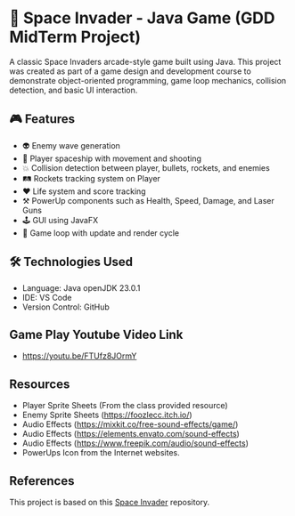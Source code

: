 # 👾 Space Invader - Java Game (GDD MidTerm Project)

A classic Space Invaders arcade-style game built using Java. This project was created as part of a game design and development course to demonstrate object-oriented programming, game loop mechanics, collision detection, and basic UI interaction.

## 🎮 Features

- 👽 Enemy wave generation
- 🚀 Player spaceship with movement and shooting
- 💥 Collision detection between player, bullets, rockets, and enemies
- 🛤️ Rockets tracking system on Player
- ❤️ Life system and score tracking
- ⚒️ PowerUp components such as Health, Speed, Damage, and Laser Guns
- 🕹️ GUI using JavaFX
- 🔁 Game loop with update and render cycle

## 🛠️ Technologies Used

- Language: Java openJDK 23.0.1
- IDE: VS Code
- Version Control: GitHub

## Game Play Youtube Video Link
- https://youtu.be/FTUfz8JOrmY

## Resources
- Player Sprite Sheets (From the class provided resource)
- Enemy Sprite Sheets (https://foozlecc.itch.io/)
- Audio Effects (https://mixkit.co/free-sound-effects/game/)
- Audio Effects (https://elements.envato.com/sound-effects)
- Audio Effects (https://www.freepik.com/audio/sound-effects)
- PowerUps Icon from the Internet websites.

## References
This project is based on this 
[Space Invader](https://github.com/janbodnar/Java-Space-Invaders) repository.
